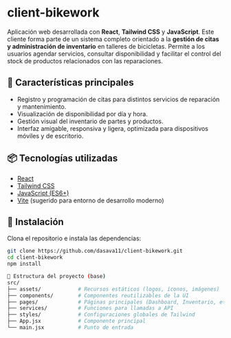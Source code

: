 # client-bikework

Aplicación web desarrollada con **React**, **Tailwind CSS** y **JavaScript**. Este cliente forma parte de un sistema completo orientado a la **gestión de citas y administración de inventario** en talleres de bicicletas. 
Permite a los usuarios agendar servicios, consultar disponibilidad y facilitar el control del stock de productos relacionados con las reparaciones.

## 🚴 Características principales

- Registro y programación de citas para distintos servicios de reparación y mantenimiento.
- Visualización de disponibilidad por día y hora.
- Gestión visual del inventario de partes y productos.
- Interfaz amigable, responsiva y ligera, optimizada para dispositivos móviles y de escritorio.

## 📦 Tecnologías utilizadas

- [React](https://reactjs.org/)
- [Tailwind CSS](https://tailwindcss.com/)
- [JavaScript (ES6+)](https://developer.mozilla.org/en-US/docs/Web/JavaScript)
- [Vite](https://vitejs.dev/) (sugerido para entorno de desarrollo moderno)

## 🚀 Instalación

Clona el repositorio e instala las dependencias:

```bash
git clone https://github.com/dasava11/client-bikework.git
cd client-bikework
npm install

📁 Estructura del proyecto (base)
src/
├── assets/            # Recursos estáticos (logos, íconos, imágenes)
├── components/        # Componentes reutilizables de la UI
├── pages/             # Páginas principales (Dashboard, Inventario, etc.)
├── services/          # Funciones para llamadas a API
├── styles/            # Configuraciones globales de Tailwind
├── App.jsx            # Componente principal
└── main.jsx           # Punto de entrada


